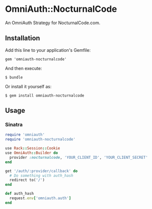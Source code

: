 # OmniAuth::NocturnalCode

An OmniAuth Strategy for NocturnalCode.com.

## Installation

Add this line to your application's Gemfile:

    gem 'omniauth-nocturnalcode'

And then execute:

    $ bundle

Or install it yourself as:

    $ gem install omniauth-nocturnalcode

## Usage

### Sinatra

```ruby
require 'omniauth'
require 'omniauth-nocturnalcode'

use Rack::Session::Cookie
use OmniAuth::Builder do
  provider :nocturnalcode, 'YOUR_CLIENT_ID', 'YOUR_CLIENT_SECRET'
end

get '/auth/:provider/callback' do
  # Do something with auth_hash
  redirect to('/')
end

def auth_hash
  request.env['omniauth.auth']
end
```